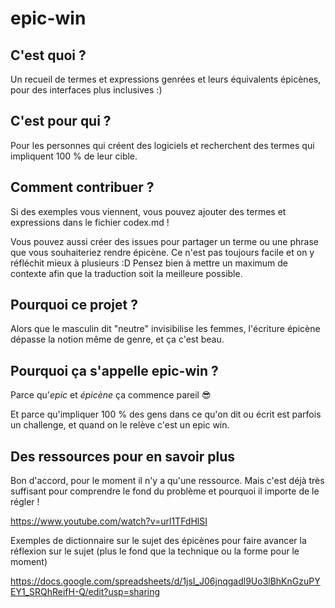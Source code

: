 # epic-win

## C'est quoi ?

Un recueil de termes et expressions genrées et leurs équivalents épicènes, pour des interfaces plus inclusives :)

## C'est pour qui ?

Pour les personnes qui créent des logiciels et recherchent des termes qui impliquent 100 % de leur cible.

## Comment contribuer ?

Si des exemples vous viennent, vous pouvez ajouter des termes et expressions dans le fichier codex.md !

Vous pouvez aussi créer des issues pour partager un terme ou une phrase que vous souhaiteriez rendre épicène. Ce n'est pas toujours facile et on y réfléchit mieux à plusieurs :D
Pensez bien à mettre un maximum de contexte afin que la traduction soit la meilleure possible.

## Pourquoi ce projet ?

Alors que le masculin dit "neutre" invisibilise les femmes, l'écriture épicène dépasse la notion même de genre, et ça c'est beau.

## Pourquoi ça s'appelle epic-win ?

Parce qu'*epic* et *épicène* ça commence pareil 😎

Et parce qu'impliquer 100 % des gens dans ce qu'on dit ou écrit est parfois un challenge, et quand on le relève c'est un epic win.

## Des ressources pour en savoir plus

Bon d'accord, pour le moment il n'y a qu'une ressource. Mais c'est déjà très suffisant pour comprendre le fond du problème et pourquoi il importe de le régler !

https://www.youtube.com/watch?v=url1TFdHlSI


Exemples de dictionnaire sur le sujet des épicènes pour faire avancer la réflexion sur le sujet (plus le fond que la technique ou la forme pour le moment)

https://docs.google.com/spreadsheets/d/1jsI_J06jnqgadl9Uo3lBhKnGzuPYEY1_SRQhReifH-Q/edit?usp=sharing
